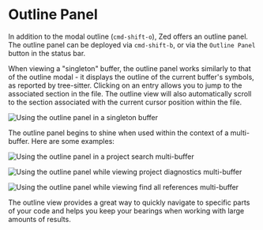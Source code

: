 # Outline Panel

In addition to the modal outline (`cmd-shift-o`), Zed offers an outline panel. The outline panel can be deployed via `cmd-shift-b`, or via the `Outline Panel` button in the status bar.

When viewing a "singleton" buffer, the outline panel works similarly to that of the outline modal - it displays the outline of the current buffer's symbols, as reported by tree-sitter. Clicking on an entry allows you to jump to the associated section in the file. The outline view will also automatically scroll to the section associated with the current cursor position within the file.

![Using the outline panel in a singleton buffer](https://zed.dev/img/outline-panel/singleton.png)

The outline panel begins to shine when used within the context of a multi-buffer. Here are some examples:

![Using the outline panel in a project search multi-buffer](https://zed.dev/img/outline-panel/project-search.png)

![Using the outline panel while viewing project diagnostics multi-buffer](https://zed.dev/img/outline-panel/project-diagnostics.png)

![Using the outline panel while viewing `find all references` multi-buffer](https://zed.dev/img/outline-panel/find-all-references.png)

The outline view provides a great way to quickly navigate to specific parts of your code and helps you keep your bearings when working with large amounts of results.
